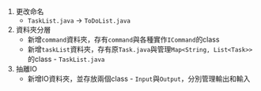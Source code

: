 1. 更改命名
    - `TaskList.java` -> `ToDoList.java`
2. 資料夾分層
    - 新增`command`資料夾，存有`command`與各種實作`ICommand`的class
    - 新增`taskList`資料夾，存有原`Task.java`與管理`Map<String, List<Task>>`的class - `TaskList.java`
3. 抽離IO
    - 新增IO資料夾，並存放兩個class - `Input`與`Output`，分別管理輸出和輸入